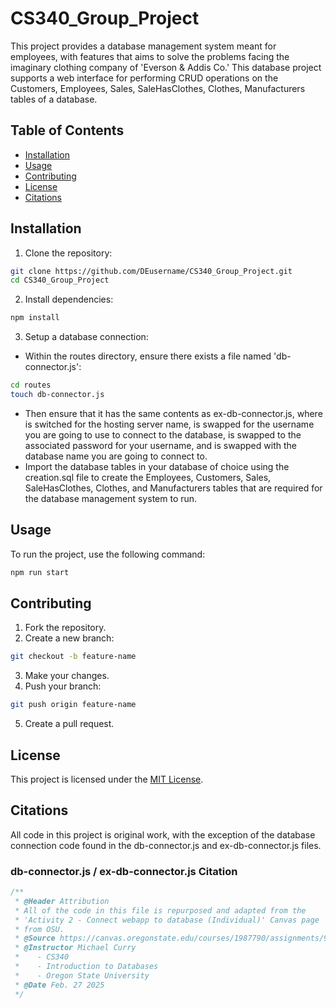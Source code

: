 # CS340_Group_Project
This project provides a database management system meant for employees, with features that aims to solve the problems facing the imaginary clothing company of 'Everson & Addis Co.' This database project supports a web interface for performing CRUD operations on the Customers, Employees, Sales, SaleHasClothes, Clothes, Manufacturers tables of a database.

## Table of Contents
- [Installation](#Installation)
- [Usage](#Usage)
- [Contributing](#Contributing)
- [License](#License)
- [Citations](#Citations)

## Installation
1. Clone the repository:
```bash
git clone https://github.com/DEusername/CS340_Group_Project.git
cd CS340_Group_Project
```

2. Install dependencies:
```bash
npm install
```

3. Setup a database connection:
- Within the routes directory, ensure there exists a file named 'db-connector.js':
```bash
cd routes
touch db-connector.js
```
- Then ensure that it has the same contents as ex-db-connector.js, where <HOST> is switched for the hosting server name, <USERNAME> is swapped for the username you are going to use to connect to the database, <PASSWORD> is swapped to the associated password for your username, and <DATABASE> is swapped with the database name you are going to connect to.
- Import the database tables in your database of choice using the creation.sql file to create the Employees, Customers, Sales, SaleHasClothes, Clothes, and Manufacturers tables that are required for the database management system to run.

## Usage
To run the project, use the following command:
```bash
npm run start
```

## Contributing
1. Fork the repository.
2. Create a new branch: 
```bash 
git checkout -b feature-name
```
3. Make your changes.
4. Push your branch: 
```bash 
git push origin feature-name
```
5. Create a pull request.

## License
This project is licensed under the [MIT License](./LICENSE).

## Citations
All code in this project is original work, with the exception of the database connection code found in the db-connector.js and ex-db-connector.js files.

### db-connector.js / ex-db-connector.js Citation

```JavaScript
/**
 * @Header Attribution
 * All of the code in this file is repurposed and adapted from the
 * 'Activity 2 - Connect webapp to database (Individual)' Canvas page
 * from OSU.
 * @Source https://canvas.oregonstate.edu/courses/1987790/assignments/9888486?module_item_id=25022943
 * @Instructor Michael Curry 
 *    - CS340 
 *    - Introduction to Databases
 *    - Oregon State University
 * @Date Feb. 27 2025
 */
```